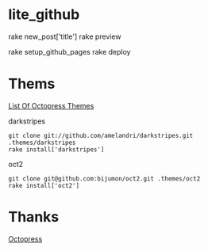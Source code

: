 # lite_github

rake new_post['title']
rake preview

rake setup_github_pages
rake deploy

# Thems

[List Of Octopress Themes](https://github.com/imathis/octopress/wiki/List-Of-Octopress-Themes)

darkstripes

    git clone git://github.com/amelandri/darkstripes.git .themes/darkstripes
    rake install['darkstripes']

oct2

    git clone git@github.com:bijumon/oct2.git .themes/oct2
    rake install['oct2'] 
    
# Thanks

[Octopress](https://github.com/imathis/octopress/)